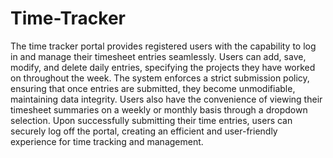 # Time-Tracker

The time tracker portal provides registered users with the capability to log in and manage their timesheet entries seamlessly. Users can add, save, modify, and delete daily entries, specifying the projects they have worked on throughout the week. The system enforces a strict submission policy, ensuring that once entries are submitted, they become unmodifiable, maintaining data integrity. Users also have the convenience of viewing their timesheet summaries on a weekly or monthly basis through a dropdown selection. Upon successfully submitting their time entries, users can securely log off the portal, creating an efficient and user-friendly experience for time tracking and management.

